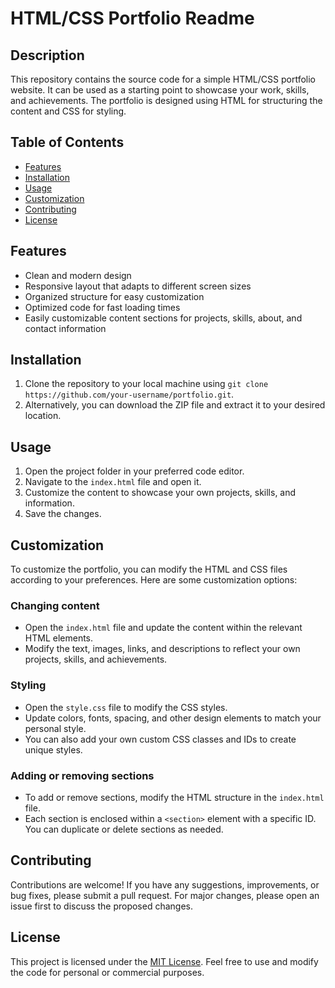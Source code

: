 # HTML/CSS Portfolio Readme

## Description
This repository contains the source code for a simple HTML/CSS portfolio website. It can be used as a starting point to showcase your work, skills, and achievements. The portfolio is designed using HTML for structuring the content and CSS for styling.

## Table of Contents
- [Features](#features)
- [Installation](#installation)
- [Usage](#usage)
- [Customization](#customization)
- [Contributing](#contributing)
- [License](#license)

## Features
- Clean and modern design
- Responsive layout that adapts to different screen sizes
- Organized structure for easy customization
- Optimized code for fast loading times
- Easily customizable content sections for projects, skills, about, and contact information

## Installation
1. Clone the repository to your local machine using `git clone https://github.com/your-username/portfolio.git`.
2. Alternatively, you can download the ZIP file and extract it to your desired location.

## Usage
1. Open the project folder in your preferred code editor.
2. Navigate to the `index.html` file and open it.
3. Customize the content to showcase your own projects, skills, and information.
4. Save the changes.

## Customization
To customize the portfolio, you can modify the HTML and CSS files according to your preferences. Here are some customization options:

### Changing content
- Open the `index.html` file and update the content within the relevant HTML elements.
- Modify the text, images, links, and descriptions to reflect your own projects, skills, and achievements.

### Styling
- Open the `style.css` file to modify the CSS styles.
- Update colors, fonts, spacing, and other design elements to match your personal style.
- You can also add your own custom CSS classes and IDs to create unique styles.

### Adding or removing sections
- To add or remove sections, modify the HTML structure in the `index.html` file.
- Each section is enclosed within a `<section>` element with a specific ID. You can duplicate or delete sections as needed.

## Contributing
Contributions are welcome! If you have any suggestions, improvements, or bug fixes, please submit a pull request. For major changes, please open an issue first to discuss the proposed changes.

## License
This project is licensed under the [MIT License](https://github.com/harishngt/My-Portfolio-Website/blob/main/LICENSE). Feel free to use and modify the code for personal or commercial purposes.
